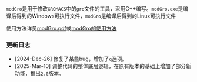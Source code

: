 `modGro`是用于修改`GROMACS`中的`gro`文件的工具，采用C++编写。`modGro.exe`是编译后得到的Windows可执行文件，`modGro`是编译后得到的Linux可执行文件 <br>

使用方法详见<a href="./modGro.pdf">modGro.pdf</a>或<a href="https://blog.99092019.xyz/index.html">modGro的使用方法</a>

### 更新日志
* [2024-Dec-26] 修复了某些bug，增加了`q`选项。
* [2025-Mar-10] 调整代码的整体底层逻辑，在原有版本的基础上增加了部分新功能，推出`2.0`版本。
